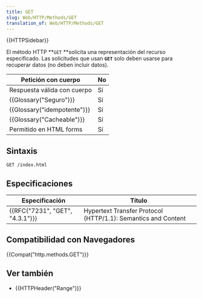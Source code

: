 ```yaml
---
title: GET
slug: Web/HTTP/Methods/GET
translation_of: Web/HTTP/Methods/GET
---
```

{{HTTPSidebar}}

El método HTTP **`GET` **solicita una representación del recurso especificado. Las solicitudes que usan **`GET`** solo deben usarse para recuperar datos (no deben incluir datos).

| Petición con cuerpo                  | No  |
| ------------------------------------ | --- |
| Respuesta válida con cuerpo          | Sí  |
| {{Glossary("Seguro")}}         | Sí  |
| {{Glossary("idempotente")}} | Sí  |
| {{Glossary("Cacheable")}}     | Sí  |
| Permitido en HTML forms              | Sí  |

## Sintaxis

```
GET /index.html
```

## Especificaciones

| Especificación                           | Título                                                        |
| ---------------------------------------- | ------------------------------------------------------------- |
| {{RFC("7231", "GET", "4.3.1")}} | Hypertext Transfer Protocol (HTTP/1.1): Semantics and Content |

## Compatibilidad con Navegadores

{{Compat("http.methods.GET")}}

## Ver también

- {{HTTPHeader("Range")}}
